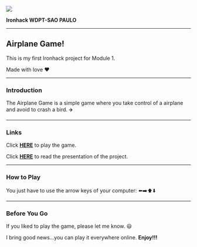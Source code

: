 ![](https://i.imgur.com/1QgrNNw.png)

**Ironhack WDPT-SAO PAULO**

---
## **Airplane Game!**
This is my first Ironhack project for Module 1.

Made with love :heart:

---
### **Introduction**
The Airplane Game is a simple game where you take control of a airplane and avoid to crash a bird. :airplane:

---
### **Links**
Click [**HERE**](https://natalianossack.github.io/airplane-game-project/) to play the game.

Click [**HERE**](https://www.canva.com/design/DAFbIbxeWEo/v9BVm7CYQghTc872ZH_Kkg/view?utm_content=DAFbIbxeWEo&utm_campaign=designshare&utm_medium=link2&utm_source=sharebutton) to read the presentation of the project.

---
### **How to Play**
You just have to use the arrow keys of your computer: :arrow_left::arrow_right::arrow_up::arrow_down:

---
### **Before You Go**
If you liked to play the game, please let me know. :smiley:

I bring good news...you can play it everywhere online. **Enjoy!!!** 